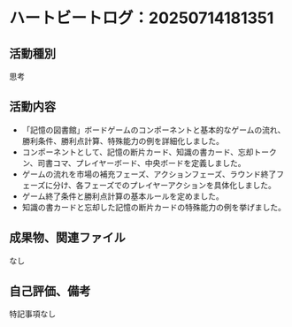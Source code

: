 # ハートビートログ：20250714181351

## 活動種別
思考

## 活動内容
- 「記憶の図書館」ボードゲームのコンポーネントと基本的なゲームの流れ、勝利条件、勝利点計算、特殊能力の例を詳細化しました。
- コンポーネントとして、記憶の断片カード、知識の書カード、忘却トークン、司書コマ、プレイヤーボード、中央ボードを定義しました。
- ゲームの流れを市場の補充フェーズ、アクションフェーズ、ラウンド終了フェーズに分け、各フェーズでのプレイヤーアクションを具体化しました。
- ゲーム終了条件と勝利点計算の基本ルールを定めました。
- 知識の書カードと忘却した記憶の断片カードの特殊能力の例を挙げました。

## 成果物、関連ファイル
なし

## 自己評価、備考
特記事項なし
